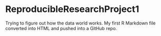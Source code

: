 # ReproducibleResearchProject1
Trying to figure out how the data world works.
My first R Markdown file converted into HTML and pushed into a GitHub repo.
